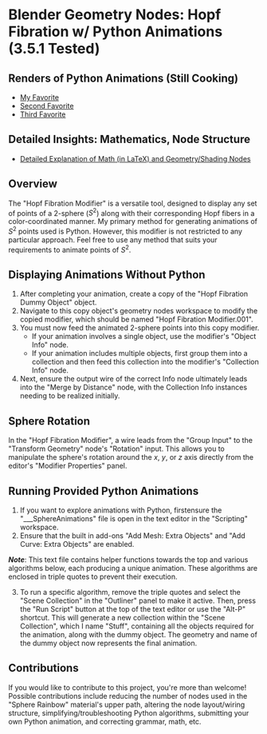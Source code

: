 # Blender Geometry Nodes: Hopf Fibration w/ Python Animations (3.5.1 Tested)

## Renders of Python Animations (Still Cooking)
* [My Favorite](https://www.overleaf.com/read/cnchjmcvnpqt)
* [Second Favorite](https://www.overleaf.com/read/cnchjmcvnpqt)
* [Third Favorite](https://www.overleaf.com/read/cnchjmcvnpqt)

## Detailed Insights: Mathematics, Node Structure
* [Detailed Explanation of Math (in LaTeX) and Geometry/Shading Nodes](https://www.overleaf.com/read/cnchjmcvnpqt)

## Overview
The "Hopf Fibration Modifier" is a versatile tool, designed to display any set of points of a $2$-sphere ($S^2$) along with their corresponding Hopf fibers in a color-coordinated manner. My primary method for generating animations of $S^2$ points used is Python. However, this modifier is not restricted to any particular approach. Feel free to use any method that suits your requirements to animate points of $S^2$.

## Displaying Animations Without Python
1. After completing your animation, create a copy of the "Hopf Fibration Dummy Object" object. 
2. Navigate to this copy object's geometry nodes workspace to modify the copied modifier, which should be named "Hopf Fibration Modifier.001". 
3. You must now feed the animated 2-sphere points into this copy modifier. 
   * If your animation involves a single object, use the modifier's "Object Info" node.
   * If your animation includes multiple objects, first group them into a collection and then feed this collection into the modifier's "Collection Info" node. 
4. Next, ensure the output wire of the correct Info node ultimately leads into the "Merge by Distance" node, with the Collection Info instances needing to be realized initially.

## Sphere Rotation
In the "Hopf Fibration Modifier", a wire leads from the "Group Input" to the "Transform Geometry" node's "Rotation" input. This allows you to manipulate the sphere's rotation around the $x$, $y$, or $z$ axis directly from the editor's "Modifier Properties" panel.

## Running Provided Python Animations
1. If you want to explore animations with Python, firstensure the "___SphereAnimations" file is open in the text editor in the "Scripting" workspace. 
2. Ensure that the built in add-ons "Add Mesh: Extra Objects" and "Add Curve: Extra Objects" are enabled. 

***Note***: This text file contains helper functions towards the top and various algorithms below, each producing a unique animation. These algorithms are enclosed in triple quotes to prevent their execution. 

3. To run a specific algorithm, remove the triple quotes and select the "Scene Collection" in the "Outliner" panel to make it active. Then, press the "Run Script" button at the top of the text editor or use the "Alt-P" shortcut. This will generate a new collection within the "Scene Collection", which I name "Stuff", containing all the objects required for the animation, along with the dummy object. The geometry and name of the dummy object now represents the final animation.

## Contributions
If you would like to contribute to this project, you're more than welcome! Possible contributions include reducing the number of nodes used in the "Sphere Rainbow" material's upper path, altering the node layout/wiring structure, simplifying/troubleshooting Python algorithms, submitting your own Python animation, and correcting grammar, math, etc.







